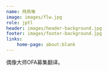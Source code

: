 ```yaml
---
name: 飛鳥唯
image: images/flw.jpg
role: jptl
header: images/header-background.jpg
footer: images/footer-background.jpg
links:
    home-page: about:blank
---
```


偶像大师OFA募集翻译。